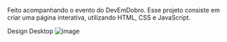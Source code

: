 Feito acompanhando o evento do DevEmDobro. Esse projeto consiste em criar uma página interativa, utilizando HTML, CSS e JavaScript. 

Design Desktop ![image](https://github.com/elaurenti/projeto-princessdisney/assets/95755701/be4f12a0-3b16-4f10-90e8-5e9c75c5cb9d)

